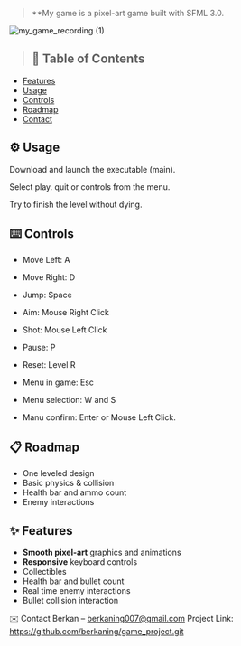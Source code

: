 

> **My game is a pixel-art game built with SFML 3.0.



![my_game_recording (1)](https://github.com/user-attachments/assets/0232cf8e-ac8f-4e50-b51d-9ebe937a3949)





> ## 🚀 Table of Contents

- [Features](#features)  
- [Usage](#usage)  
- [Controls](#controls)  
- [Roadmap](#roadmap)  
- [Contact](#contact) 


## ⚙️ Usage

Download and launch the executable (main).

Select play. quit or controls from the menu.

Try to finish the level without dying.

## ⌨️ Controls

- Move Left:	A 

- Move Right: D 

- Jump: Space

- Aim: Mouse Right Click

- Shot: Mouse Left Click

- Pause:	P

- Reset: Level R

- Menu in game:	Esc

- Menu selection: W and S

- Manu confirm: Enter or Mouse Left Click.




## 📋 Roadmap

 - One leveled design
 - Basic physics & collision
 - Health bar and ammo count
 - Enemy interactions


## ✨ Features

- **Smooth pixel-art** graphics and animations  
- **Responsive** keyboard controls  
- Collectibles
- Health bar and bullet count 
- Real time enemy interactions
- Bullet collision interaction


✉️ Contact
Berkan – berkaning007@gmail.com
Project Link: https://github.com/berkaning/game_project.git
 
